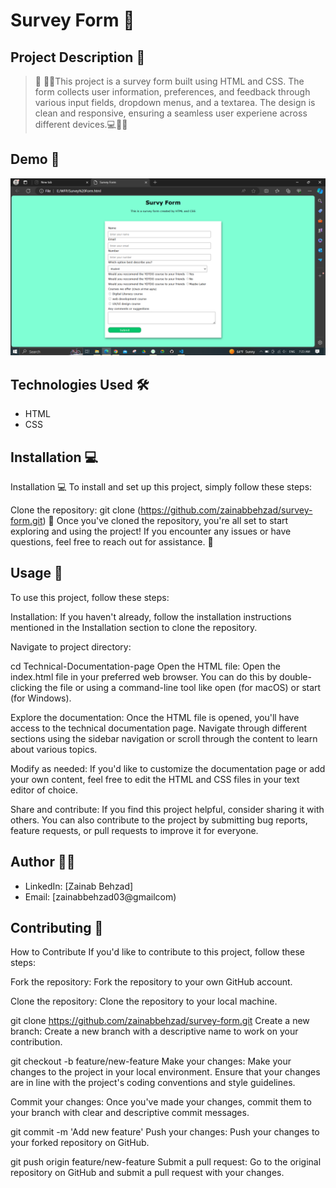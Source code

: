 # Survey Form 🚀

## Project Description 📝

> 🌟 👩‍💻This project is a survey form built using HTML and CSS. The form collects user information, preferences, and feedback through various input fields, dropdown menus, and a textarea. The design is clean and responsive, ensuring a seamless user experiene across different devices.💻📝🚀

## Demo 📸
![images](images/Screenshot%20(25).png)


## Technologies Used 🛠️
- HTML
- CSS

## Installation 💻

Installation 💻
To install and set up this project, simply follow these steps:

Clone the repository:
git clone (https://github.com/zainabbehzad/survey-form.git)
🎉 Once you've cloned the repository, you're all set to start exploring and using the project! If you encounter any issues or have questions, feel free to reach out for assistance. 🚀

## Usage 🎯
To use this project, follow these steps:

Installation: If you haven't already, follow the installation instructions mentioned in the Installation section to clone the repository.

Navigate to project directory:

cd Technical-Documentation-page
Open the HTML file: Open the index.html file in your preferred web browser. You can do this by double-clicking the file or using a command-line tool like open (for macOS) or start (for Windows).

Explore the documentation: Once the HTML file is opened, you'll have access to the technical documentation page. Navigate through different sections using the sidebar navigation or scroll through the content to learn about various topics.

Modify as needed: If you'd like to customize the documentation page or add your own content, feel free to edit the HTML and CSS files in your text editor of choice.

Share and contribute: If you find this project helpful, consider sharing it with others. You can also contribute to the project by submitting bug reports, feature requests, or pull requests to improve it for everyone.


## Author 👩‍💻

- LinkedIn: [Zainab Behzad]
- Email: [zainabbehzad03@gmailcom)

## Contributing 🤝

How to Contribute
If you'd like to contribute to this project, follow these steps:

Fork the repository: Fork the repository to your own GitHub account.

Clone the repository: Clone the repository to your local machine.

git clone https://github.com/zainabbehzad/survey-form.git
Create a new branch: Create a new branch with a descriptive name to work on your contribution.

git checkout -b feature/new-feature
Make your changes: Make your changes to the project in your local environment. Ensure that your changes are in line with the project's coding conventions and style guidelines.

Commit your changes: Once you've made your changes, commit them to your branch with clear and descriptive commit messages.

git commit -m 'Add new feature'
Push your changes: Push your changes to your forked repository on GitHub.

git push origin feature/new-feature
Submit a pull request: Go to the original repository on GitHub and submit a pull request with your changes.